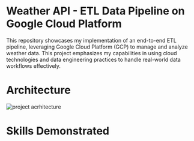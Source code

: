 # Weather API - ETL Data Pipeline on Google Cloud Platform

This repository showcases my implementation of an end-to-end ETL pipeline, leveraging Google Cloud Platform (GCP) 
to manage and analyze weather data. This project emphasizes my capabilities in using cloud technologies 
and data engineering practices to handle real-world data workflows effectively.

# Architecture
![project acrhitecture](https://xromj7v352k57o.embednotionpage.com/image/https%3A%2F%2Fprod-files-secure.s3.us-west-2.amazonaws.com%2Fb34c975e-fe50-45e6-a6ad-60921ff1b161%2Fb37c3c3e-68bb-4ac2-9bcd-74990617c9a7%2FScreenshot_2024-04-14_at_4.49.27_PM.png?table=block&id=a3e1d9bb-af53-49bd-9c08-80d08150933f&spaceId=b34c975e-fe50-45e6-a6ad-60921ff1b161&width=2000&userId=&cache=v2)

# Skills Demonstrated
